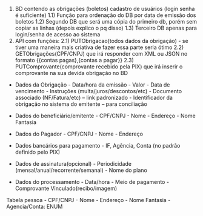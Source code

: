 1. BD contendo as obrigações (boletos) cadastro de usuários (login senha é suficiente)
   1.1) Função para ordenação do DB por data de emissão dos boletos
   1.2) Segundo DB que será uma cópia do primeiro db, porém sem copiar as linhas (depois explico o pq disso)
   1.3) Terceiro DB apenas para login/senha de acesso ao sistema
2. API com funções:
   2.1) PUTObrigacao(todos dados da obrigação) - se tiver uma maneira mais criativa de fazer essa parte seria ótimo
   2.2) GETObrigações(CPF/CNPJ) que irá responder com XML ou JSON no formato {{contas pagas},{contas a pagar}}
   2.3) PUTComprovante(comprovante recebido pela PIX) que irá inserir o comprovante na sua devida obrigação no BD

- Dados da Obrigação - Data/hora da emissão - Valor - Data de vencimento - Instruções (multa/juros/descontos/etc) - Documento associado (NF/Fatura/etc) – link padronizado - Identificador da obrigação no sistema do emitente – para conciliação

- Dados do beneficiário/emitente - CPF/CNPJ - Nome - Endereço - Nome Fantasia

- Dados do Pagador - CPF/CNPJ - Nome - Endereço

- Dados bancários para pagamento - IF, Agência, Conta (no padrão definido pelo PIX)

- Dados de assinatura(opcional) - Periodicidade (mensal/anual/recorrente/semanal) - Nome do plano

- Dados do processamento - Data/hora - Meio de pagamento - Comprovante Vinculado(recibo/imagem)

Tabela pessoa - CPF/CNPJ - Nome - Endereço - Nome Fantasia - Agencia/Conta: ENUM
